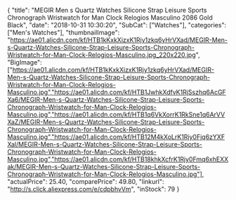 {
	"title": "MEGIR Men s Quartz Watches Silicone Strap Leisure Sports Chronograph Wristwatch for Man Clock Relogios Masculino 2086 Gold Black",
	"date": "2018-10-31 10:30:20",
	"SubCat": ["Watches"],
	"categories": ["Men's Watches"],
	"thumbnailImage": "https://ae01.alicdn.com/kf/HTB1kKxkXizxK1Rjy1zkq6yHrVXad/MEGIR-Men-s-Quartz-Watches-Silicone-Strap-Leisure-Sports-Chronograph-Wristwatch-for-Man-Clock-Relogios-Masculino.jpg_220x220.jpg",
	"BigImage": ["https://ae01.alicdn.com/kf/HTB1kKxkXizxK1Rjy1zkq6yHrVXad/MEGIR-Men-s-Quartz-Watches-Silicone-Strap-Leisure-Sports-Chronograph-Wristwatch-for-Man-Clock-Relogios-Masculino.jpg","https://ae01.alicdn.com/kf/HTB1JwhkXdfvK1RjSszhq6AcGFXa6/MEGIR-Men-s-Quartz-Watches-Silicone-Strap-Leisure-Sports-Chronograph-Wristwatch-for-Man-Clock-Relogios-Masculino.jpg","https://ae01.alicdn.com/kf/HTB1q6VkXorrK1RkSne1q6ArVVXaZ/MEGIR-Men-s-Quartz-Watches-Silicone-Strap-Leisure-Sports-Chronograph-Wristwatch-for-Man-Clock-Relogios-Masculino.jpg","https://ae01.alicdn.com/kf/HTB12M4kXoLrK1Rjy0Fjq6zYXFXal/MEGIR-Men-s-Quartz-Watches-Silicone-Strap-Leisure-Sports-Chronograph-Wristwatch-for-Man-Clock-Relogios-Masculino.jpg","https://ae01.alicdn.com/kf/HTB18khkXcfrK1Rjy0Fmq6xhEXXak/MEGIR-Men-s-Quartz-Watches-Silicone-Strap-Leisure-Sports-Chronograph-Wristwatch-for-Man-Clock-Relogios-Masculino.jpg"],
	"actualPrice": 25.40,
	"comparePrice": 49.80,
	"linkurl": "http://s.click.aliexpress.com/e/cdpbhvVm",
	"inStock": 79
}
